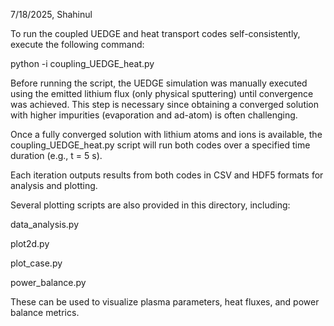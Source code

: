 7/18/2025, Shahinul

To run the coupled UEDGE and heat transport codes self-consistently, execute the following command:


python -i coupling_UEDGE_heat.py


Before running the script, the UEDGE simulation was manually executed using the emitted lithium flux (only physical sputtering) until convergence was achieved. 
This step is necessary since obtaining a converged solution with higher impurities (evaporation and ad-atom) is often challenging.

Once a fully converged solution with lithium atoms and ions is available, the coupling_UEDGE_heat.py script will run both codes over a specified time duration (e.g., t = 5 s).

Each iteration outputs results from both codes in CSV and HDF5 formats for analysis and plotting.

Several plotting scripts are also provided in this directory, including:

data_analysis.py

plot2d.py

plot_case.py

power_balance.py

These can be used to visualize plasma parameters, heat fluxes, and power balance metrics.
